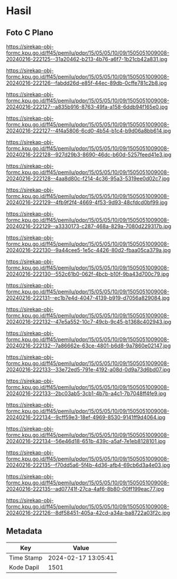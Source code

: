 # Hasil

## Foto C Plano

https://sirekap-obj-formc.kpu.go.id/ff45/pemilu/pdpr/15/05/05/10/09/1505051009008-20240216-222125--31a20462-b213-4b76-a6f7-1b21cb42a831.jpg

https://sirekap-obj-formc.kpu.go.id/ff45/pemilu/pdpr/15/05/05/10/09/1505051009008-20240216-222126--fabdd26d-e85f-44ec-89db-0cffe781c2b8.jpg

https://sirekap-obj-formc.kpu.go.id/ff45/pemilu/pdpr/15/05/05/10/09/1505051009008-20240216-222127--a835b916-8763-49fa-a158-6ddb94f165e0.jpg

https://sirekap-obj-formc.kpu.go.id/ff45/pemilu/pdpr/15/05/05/10/09/1505051009008-20240216-222127--4f4a5806-6cd0-4b54-b1c4-b9d06a8bb614.jpg

https://sirekap-obj-formc.kpu.go.id/ff45/pemilu/pdpr/15/05/05/10/09/1505051009008-20240216-222128--927d29b3-8690-46dc-b60d-5257feed41e3.jpg

https://sirekap-obj-formc.kpu.go.id/ff45/pemilu/pdpr/15/05/05/10/09/1505051009008-20240216-222128--4aa8d80c-f214-4c36-95a3-5319ee0d02c7.jpg

https://sirekap-obj-formc.kpu.go.id/ff45/pemilu/pdpr/15/05/05/10/09/1505051009008-20240216-222129--4fb9f2f4-4669-4f53-9d93-48cfdcd0bf99.jpg

https://sirekap-obj-formc.kpu.go.id/ff45/pemilu/pdpr/15/05/05/10/09/1505051009008-20240216-222129--a3330173-c287-468a-829a-7080d229317b.jpg

https://sirekap-obj-formc.kpu.go.id/ff45/pemilu/pdpr/15/05/05/10/09/1505051009008-20240216-222130--9a44cee5-1e5c-4426-80d2-fbaa05ca379a.jpg

https://sirekap-obj-formc.kpu.go.id/ff45/pemilu/pdpr/15/05/05/10/09/1505051009008-20240216-222130--552c61b0-062f-4bcb-b10f-9ba43d700c79.jpg

https://sirekap-obj-formc.kpu.go.id/ff45/pemilu/pdpr/15/05/05/10/09/1505051009008-20240216-222131--ec1b7e4d-4047-4139-b919-d7056a829084.jpg

https://sirekap-obj-formc.kpu.go.id/ff45/pemilu/pdpr/15/05/05/10/09/1505051009008-20240216-222132--47e5a552-10c7-49cb-9c45-b1368c402943.jpg

https://sirekap-obj-formc.kpu.go.id/ff45/pemilu/pdpr/15/05/05/10/09/1505051009008-20240216-222132--7a86662e-63ce-4801-b6d8-9a7860e02147.jpg

https://sirekap-obj-formc.kpu.go.id/ff45/pemilu/pdpr/15/05/05/10/09/1505051009008-20240216-222133--33e72ed5-791e-4192-a08d-0d9a73d6bd07.jpg

https://sirekap-obj-formc.kpu.go.id/ff45/pemilu/pdpr/15/05/05/10/09/1505051009008-20240216-222133--2bc03ab5-3cb1-4b7b-a4c1-7b7048ff4fe9.jpg

https://sirekap-obj-formc.kpu.go.id/ff45/pemilu/pdpr/15/05/05/10/09/1505051009008-20240216-222134--9cff59e3-18ef-4969-8530-9141ff9d4064.jpg

https://sirekap-obj-formc.kpu.go.id/ff45/pemilu/pdpr/15/05/05/10/09/1505051009008-20240216-222134--56e46d18-651b-439c-a5af-7e1eb8128101.jpg

https://sirekap-obj-formc.kpu.go.id/ff45/pemilu/pdpr/15/05/05/10/09/1505051009008-20240216-222135--f70dd5a6-5f4b-4d36-afb4-69cb6d3a4e03.jpg

https://sirekap-obj-formc.kpu.go.id/ff45/pemilu/pdpr/15/05/05/10/09/1505051009008-20240216-222135--ad07741f-27ca-4af6-8b80-00ff199eac77.jpg

https://sirekap-obj-formc.kpu.go.id/ff45/pemilu/pdpr/15/05/05/10/09/1505051009008-20240216-222126--8df58451-405a-42cd-a34a-ba8722a03f2c.jpg


## Metadata

| Key        | Value               |
| ---------- | ------------------- |
| Time Stamp | 2024-02-17 13:05:41 |
| Kode Dapil | 1501                |



